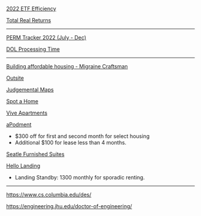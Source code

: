 [2022 ETF Efficiency](https://docs.google.com/spreadsheets/u/0/d/1owatGsAWQ3Ep60lo25cpLaj7LoH-FtPSXxNPwGuAMk8/htmlview#gid=437441803)

[Total Real Returns](https://totalrealreturns.com/)

---

[PERM Tracker 2022 (July - Dec)](https://docs.google.com/spreadsheets/d/e/2PACX-1vT0hS1FAkQcoPlCIvOqpENQtj792bhgW3SSnxaiK-qrtId01PEhNm4aVhS46TsDpUzmJZR5lN860jjs/pubhtml#')


[DOL Processing Time](https://flag.dol.gov/processingtimes)

---

[Building affordable housing - Migraine Craftsman](https://m.youtube.com/@MigraineCraftsman/featured)

[Outsite](https://www.outsite.co/)

[Judgemental Maps](https://judgmentalmaps.com)

[Spot a Home](https://www.spotahome.com)

[Vive Apartments](https://www.viveapartmenthomes.com/?rcstdid=Mg%253D%253D-YRjTEizZPgM%253D)

[aPodment](https://www.apodment.com)
- $300 off for first and second month for select housing
- Additional $100 for lease less than 4 months.

[Seatle Furnished Suites](https://seattlefurnishedsuites.com/suite-details/106)

[Hello Landing](https://www.hellolanding.com)
- Landing Standby: 1300 monthly for sporadic renting.

---

https://www.cs.columbia.edu/des/

https://engineering.jhu.edu/doctor-of-engineering/
